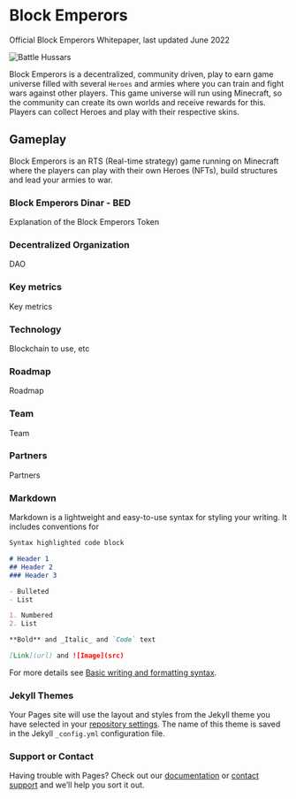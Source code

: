 # Block Emperors

Official Block Emperors Whitepaper, last updated June 2022

![Battle Hussars](https://i.stack.imgur.com/CIbEB.jpg)

Block Emperors is a decentralized, community driven, play to earn game universe filled with several `Heroes` and armies where you can train and fight wars against other players. This game universe will run using Minecraft, so the community can create its own worlds and receive rewards for this. Players can collect Heroes and play with their respective skins.


## Gameplay
Block Emperors is an RTS (Real-time strategy) game running on Minecraft where the players can play with their own Heroes (NFTs), build structures and lead your armies to war.


### Block Emperors Dinar - BED

Explanation of the Block Emperors Token

### Decentralized Organization

DAO

### Key metrics

Key metrics

### Technology

Blockchain to use, etc

### Roadmap

Roadmap

### Team

Team

### Partners

Partners


### Markdown

Markdown is a lightweight and easy-to-use syntax for styling your writing. It includes conventions for

```markdown
Syntax highlighted code block

# Header 1
## Header 2
### Header 3

- Bulleted
- List

1. Numbered
2. List

**Bold** and _Italic_ and `Code` text

[Link](url) and ![Image](src)
```

For more details see [Basic writing and formatting syntax](https://docs.github.com/en/github/writing-on-github/getting-started-with-writing-and-formatting-on-github/basic-writing-and-formatting-syntax).

### Jekyll Themes

Your Pages site will use the layout and styles from the Jekyll theme you have selected in your [repository settings](https://github.com/ximil-corp/imperialverse/settings/pages). The name of this theme is saved in the Jekyll `_config.yml` configuration file.

### Support or Contact

Having trouble with Pages? Check out our [documentation](https://docs.github.com/categories/github-pages-basics/) or [contact support](https://support.github.com/contact) and we’ll help you sort it out.
